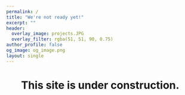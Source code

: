 ```yaml
---
permalink: /
title: "We're not ready yet!"
excerpt: ""
header:
  overlay_image: projects.JPG
  overlay_filter: rgba(51, 51, 90, 0.75)
author_profile: false
og_image: og_image.png
layout: single
---
```


<h1 style="text-align: center;">This site is under construction.</h1>
